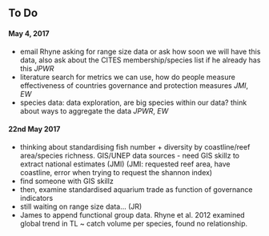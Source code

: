 ## To Do  
#### May 4, 2017    
* email Rhyne asking for range size data or ask how soon we will have this data, also ask about the CITES membership/species list if he already has this  *JPWR*  
* literature search for metrics we can use, how do people measure effectiveness of countries governance and protection measures *JMI*, *EW*
* species data: data exploration, are big species within our data? think about ways to aggregate the data  *JPWR*, *EW*

#### 22nd May 2017

* thinking about standardising fish number + diversity by coastline/reef area/species richness. GIS/UNEP data sources - need GIS skillz to extract national estimates (JMI) (JMI: requested reef area, have coastline, error when trying to request the shannon index)   
* find someone with GIS skillz
* then, examine standardised aquarium trade as function of governance indicators 
* still waiting on range size data... (JR)
* James to append functional group data. Rhyne et al. 2012 examined global trend in TL ~ catch volume per species, found no relationship.
